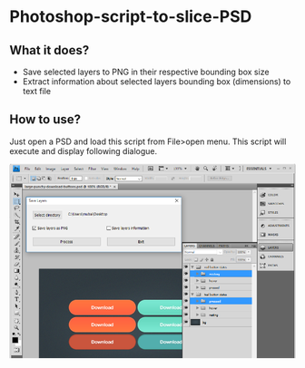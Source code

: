 # Photoshop-script-to-slice-PSD

## What it does?

+ Save selected layers to PNG in their respective bounding box size
+ Extract information about selected layers bounding box (dimensions) to text file

## How to use?

Just open a PSD and load this script from File>open menu. This script will execute and display following dialogue.

![Dialogue screenshot](/screenshot.png)
